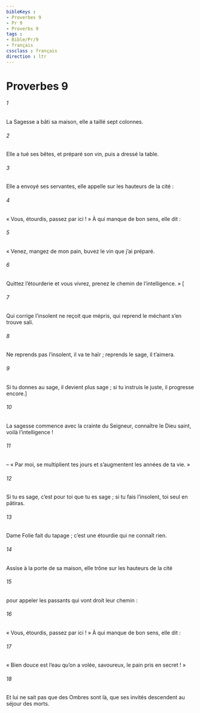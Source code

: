 ```yaml
---
bibleKeys : 
- Proverbes 9
- Pr 9
- Proverbs 9
tags : 
- Bible/Pr/9
- français
cssclass : français
direction : ltr
---
```


# Proverbes 9

###### 1
La Sagesse a bâti sa maison,
elle a taillé sept colonnes.
###### 2
Elle a tué ses bêtes, et préparé son vin,
puis a dressé la table.
###### 3
Elle a envoyé ses servantes, elle appelle
sur les hauteurs de la cité :
###### 4
« Vous, étourdis, passez par ici ! »
À qui manque de bon sens, elle dit :
###### 5
« Venez, mangez de mon pain,
buvez le vin que j’ai préparé.
###### 6
Quittez l’étourderie et vous vivrez,
prenez le chemin de l’intelligence. »
[
###### 7
Qui corrige l’insolent ne reçoit que mépris,
qui reprend le méchant s’en trouve sali.
###### 8
Ne reprends pas l’insolent, il va te haïr ;
reprends le sage, il t’aimera.
###### 9
Si tu donnes au sage, il devient plus sage ;
si tu instruis le juste, il progresse encore.]
###### 10
La sagesse commence avec la crainte du Seigneur,
connaître le Dieu saint, voilà l’intelligence !
###### 11
– « Par moi, se multiplient tes jours
et s’augmentent les années de ta vie. »
###### 12
Si tu es sage, c’est pour toi que tu es sage ;
si tu fais l’insolent, toi seul en pâtiras.
###### 13
Dame Folie fait du tapage ;
c’est une étourdie qui ne connaît rien.
###### 14
Assise à la porte de sa maison,
elle trône sur les hauteurs de la cité
###### 15
pour appeler les passants
qui vont droit leur chemin :
###### 16
« Vous, étourdis, passez par ici ! »
À qui manque de bon sens, elle dit :
###### 17
« Bien douce est l’eau qu’on a volée,
savoureux, le pain pris en secret ! »
###### 18
Et lui ne sait pas que des Ombres sont là,
que ses invités descendent au séjour des morts.
